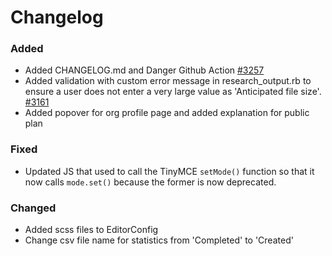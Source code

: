 # Changelog

### Added

- Added CHANGELOG.md and Danger Github Action [#3257](https://github.com/DMPRoadmap/roadmap/issues/3257)
- Added validation with custom error message in research_output.rb to ensure a user does not enter a very large value as 'Anticipated file size'. [#3161](https://github.com/DMPRoadmap/roadmap/issues/3161)
- Added popover for org profile page and added explanation for public plan 
### Fixed

- Updated JS that used to call the TinyMCE `setMode()` function so that it now calls `mode.set()` because the former is now deprecated.

### Changed

- Added scss files to EditorConfig
- Change csv file name for statistics from 'Completed' to 'Created'
